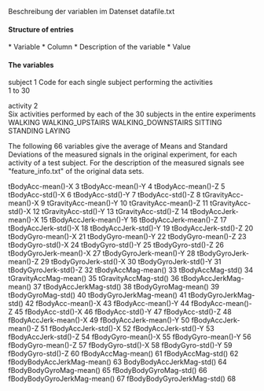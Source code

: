 Beschreibung der variablen im  Datenset datafile.txt

<h4> Structure of entries </h4>
* Variable
* Column
* Description of the variable
* Value


<h4> The variables</h4>

subject        1
Code for each single subject performing the activities	
1 to 30


activity       2	
Six activities performed by each of the 30 subjects in the entire experiments
WALKING
WALKING_UPSTAIRS
WALKING_DOWNSTAIRS
SITTING
STANDING
LAYING


The following 66 variables give the average of Means and Standard Deviations of the measured signals in the original experiment, for each activity of a test subject. For the description of the measured signals see "feature_info.txt" of the original data sets.

tBodyAcc-mean()-X		3
tBodyAcc-mean()-Y		4
tBodyAcc-mean()-Z		5	
tBodyAcc-std()-X		6
tBodyAcc-std()-Y		7
tBodyAcc-std()-Z		8
tGravityAcc-mean()-X		9
tGravityAcc-mean()-Y		10
tGravityAcc-mean()-Z		11
tGravityAcc-std()-X		12
tGravityAcc-std()-Y		13
tGravityAcc-std()-Z		14
tBodyAccJerk-mean()-X		15
tBodyAccJerk-mean()-Y		16
tBodyAccJerk-mean()-Z		17
tBodyAccJerk-std()-X		18
tBodyAccJerk-std()-Y		19
tBodyAccJerk-std()-Z		20
tBodyGyro-mean()-X		21
tBodyGyro-mean()-Y		22
tBodyGyro-mean()-Z		23
tBodyGyro-std()-X		24
tBodyGyro-std()-Y		25
tBodyGyro-std()-Z		26
tBodyGyroJerk-mean()-X		27
tBodyGyroJerk-mean()-Y		28
tBodyGyroJerk-mean()-Z		29
tBodyGyroJerk-std()-X		30
tBodyGyroJerk-std()-Y		31
tBodyGyroJerk-std()-Z		32
tBodyAccMag-mean()		33
tBodyAccMag-std()		34
tGravityAccMag-mean()		35
tGravityAccMag-std()		36
tBodyAccJerkMag-mean()		37
tBodyAccJerkMag-std()		38
tBodyGyroMag-mean()		39
tBodyGyroMag-std()		40
tBodyGyroJerkMag-mean()		41
tBodyGyroJerkMag-std()		42
fBodyAcc-mean()-X		43
fBodyAcc-mean()-Y		44
fBodyAcc-mean()-Z		45
fBodyAcc-std()-X		46
fBodyAcc-std()-Y		47
fBodyAcc-std()-Z		48	
fBodyAccJerk-mean()-X		49
fBodyAccJerk-mean()-Y		50
fBodyAccJerk-mean()-Z		51
fBodyAccJerk-std()-X		52
fBodyAccJerk-std()-Y		53
fBodyAccJerk-std()-Z		54
fBodyGyro-mean()-X		55
fBodyGyro-mean()-Y		56
fBodyGyro-mean()-Z		57
fBodyGyro-std()-X		58
fBodyGyro-std()-Y		59
fBodyGyro-std()-Z		60
fBodyAccMag-mean()		61
fBodyAccMag-std()		62
fBodyBodyAccJerkMag-mean()	63
BodyBodyAccJerkMag-std()	64
fBodyBodyGyroMag-mean()		65
fBodyBodyGyroMag-std()		66
fBodyBodyGyroJerkMag-mean()	67
fBodyBodyGyroJerkMag-std()	68
